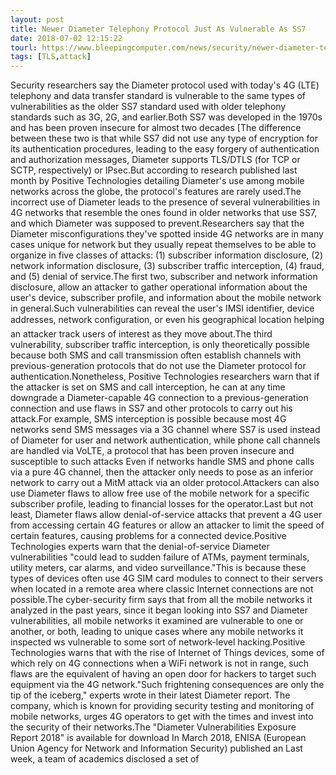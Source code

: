 ```yaml
---
layout: post
title: Newer Diameter Telephony Protocol Just As Vulnerable As SS7
date: 2018-07-02 12:15:22
tourl: https://www.bleepingcomputer.com/news/security/newer-diameter-telephony-protocol-just-as-vulnerable-as-ss7/
tags: [TLS,attack]
---
```

Security researchers say the Diameter protocol used with today's 4G (LTE) telephony and data transfer standard is vulnerable to the same types of vulnerabilities as the older SS7 standard used with older telephony standards such as 3G, 2G, and earlier.Both SS7 was developed in the 1970s and has been proven insecure for almost two decades [The difference between these two is that while SS7 did not use any type of encryption for its authentication procedures, leading to the easy forgery of authentication and authorization messages, Diameter supports TLS/DTLS (for TCP or SCTP, respectively) or IPsec.But according to research published last month by Positive Technologies detailing Diameter's use among mobile networks across the globe, the protocol's features are rarely used.The incorrect use of Diameter leads to the presence of several vulnerabilities in 4G networks that resemble the ones found in older networks that use SS7, and which Diameter was supposed to prevent.Researchers say that the Diameter misconfigurations they've spotted inside 4G networks are in many cases unique for network but they usually repeat themselves to be able to organize in five classes of attacks: (1) subscriber information disclosure, (2) network information disclosure, (3) subscriber traffic interception, (4) fraud, and (5) denial of service.The first two, subscriber and network information disclosure, allow an attacker to gather operational information about the user's device, subscriber profile, and information about the mobile network in general.Such vulnerabilities can reveal the user's IMSI identifier, device addresses, network configuration, or even his geographical location helping an attacker track users of interest as they move about.The third vulnerability, subscriber traffic interception, is only theoretically possible because both SMS and call transmission often establish channels with previous-generation protocols that do not use the Diameter protocol for authentication.Nonetheless, Positive Technologies researchers warn that if the attacker is set on SMS and call interception, he can at any time downgrade a Diameter-capable 4G connection to a previous-generation connection and use flaws in SS7 and other protocols to carry out his attack.For example, SMS interception is possible because most 4G networks send SMS messages via a 3G channel where SS7 is used instead of Diameter for user and network authentication, while phone call channels are handled via VoLTE, a protocol that has been proven insecure and susceptible to such attacks Even if networks handle SMS and phone calls via a pure 4G channel, then the attacker only needs to pose as an inferior network to carry out a MitM attack via an older protocol.Attackers can also use Diameter flaws to allow free use of the mobile network for a specific subscriber profile, leading to financial losses for the operator.Last but not least, Diameter flaws allow denial-of-service attacks that prevent a 4G user from accessing certain 4G features or allow an attacker to limit the speed of certain features, causing problems for a connected device.Positive Technologies experts warn that the denial-of-service Diameter vulnerabilities "could lead to sudden failure of ATMs, payment terminals, utility meters, car alarms, and video surveillance."This is because these types of devices often use 4G SIM card modules to connect to their servers when located in a remote area where classic Internet connections are not possible.The cyber-security firm says that from all the mobile networks it analyzed in the past years, since it began looking into SS7 and Diameter vulnerabilities, all mobile networks it examined are vulnerable to one or another, or both, leading to unique cases where any mobile networks it inspected ws vulnerable to some sort of network-level hacking.Positive Technologies warns that with the rise of Internet of Things devices, some of which rely on 4G connections when a WiFi network is not in range, such flaws are the equivalent of having an open door for hackers to target such equipment via the 4G network."Such frightening consequences are only the tip of the iceberg," experts wrote in their latest Diameter report. The company, which is known for providing security testing and monitoring of mobile networks, urges 4G operators to get with the times and invest into the security of their networks.The "Diameter Vulnerabilities Exposure Report 2018" is available for download In March 2018, ENISA (European Union Agency for Network and Information Security) published an Last week, a team of academics disclosed a set of 
